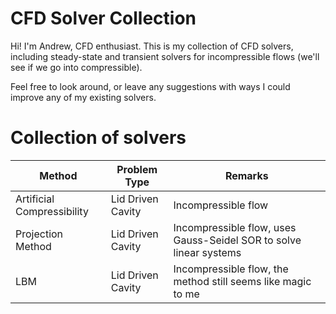 # CFD Solver Collection
Hi! I'm Andrew, CFD enthusiast. This is my collection of CFD solvers, including steady-state and transient solvers for incompressible flows (we'll see if we go into compressible).

Feel free to look around, or leave any suggestions with ways I could improve any of my existing solvers.

# Collection of solvers

| Method | Problem Type  | Remarks       |
|-------------|--------------|--------|
| Artificial Compressibility      | Lid Driven Cavity         | Incompressible flow |
| Projection Method      | Lid Driven Cavity           | Incompressible flow, uses Gauss-Seidel SOR to solve linear systems |
| LBM     | Lid Driven Cavity           | Incompressible flow, the method still seems like magic to me |

